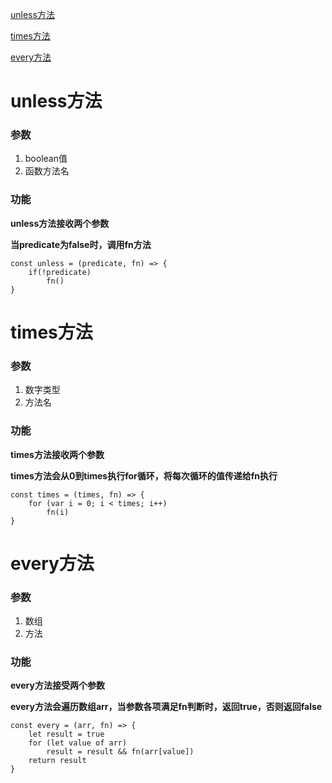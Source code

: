 [unless方法](#unless方法) 

[times方法](#times方法) 

[every方法](#every方法) 

# unless方法

### 参数
 1. boolean值
 2. 函数方法名

### 功能
**unless方法接收两个参数**

**当predicate为false时，调用fn方法**

    const unless = (predicate, fn) => {
        if(!predicate)
            fn()
    }


# times方法

### 参数
 1. 数字类型
 2. 方法名

### 功能
**times方法接收两个参数**

**times方法会从0到times执行for循环，将每次循环的值传递给fn执行**

    const times = (times, fn) => {
        for (var i = 0; i < times; i++)
            fn(i)
    }

# every方法

### 参数
 1. 数组
 2. 方法

### 功能
**every方法接受两个参数**

**every方法会遍历数组arr，当参数各项满足fn判断时，返回true，否则返回false**

    const every = (arr, fn) => {
        let result = true
        for (let value of arr)
            result = result && fn(arr[value])
        return result
    }
